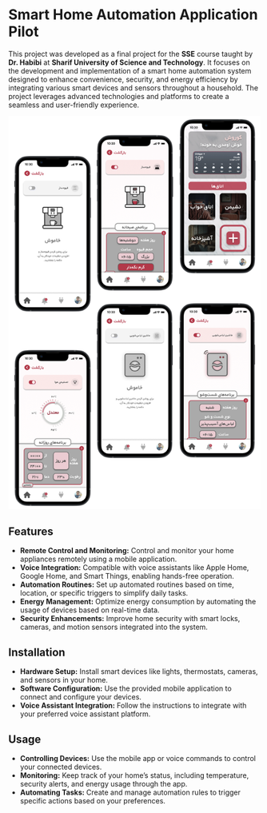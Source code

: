 # Smart Home Automation Application Pilot

<p align="justify">

This project was developed as a final project for the <strong>SSE</strong> course taught by <strong>Dr. Habibi</strong> at <strong>Sharif University of Science and Technology</strong>. It focuses on the development and implementation of a smart home automation system designed to enhance convenience, security, and energy efficiency by integrating various smart devices and sensors throughout a household. The project leverages advanced technologies and platforms to create a seamless and user-friendly experience.

<p align="center">
  <img src="./Banner.png" alt="Banner">
</p>

</p>

## Features

<p align="justify">

- <strong>Remote Control and Monitoring:</strong> Control and monitor your home appliances remotely using a mobile application.  
- <strong>Voice Integration:</strong> Compatible with voice assistants like Apple Home, Google Home, and Smart Things, enabling hands-free operation.  
- <strong>Automation Routines:</strong> Set up automated routines based on time, location, or specific triggers to simplify daily tasks.  
- <strong>Energy Management:</strong> Optimize energy consumption by automating the usage of devices based on real-time data.  
- <strong>Security Enhancements:</strong> Improve home security with smart locks, cameras, and motion sensors integrated into the system.

</p>

## Installation

<p align="justify">

- <strong>Hardware Setup:</strong> Install smart devices like lights, thermostats, cameras, and sensors in your home.  
- <strong>Software Configuration:</strong> Use the provided mobile application to connect and configure your devices.  
- <strong>Voice Assistant Integration:</strong> Follow the instructions to integrate with your preferred voice assistant platform.

</p>

## Usage

<p align="justify">

- <strong>Controlling Devices:</strong> Use the mobile app or voice commands to control your connected devices.  
- <strong>Monitoring:</strong> Keep track of your home’s status, including temperature, security alerts, and energy usage through the app.  
- <strong>Automating Tasks:</strong> Create and manage automation rules to trigger specific actions based on your preferences.

</p>
